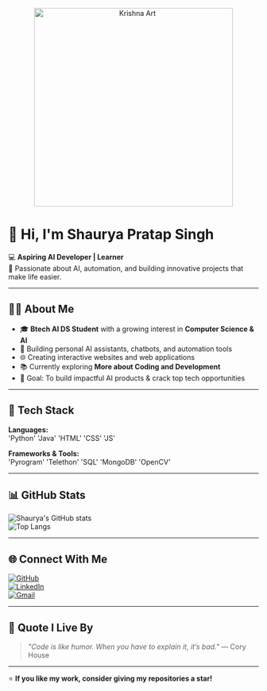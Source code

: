 <p align="center">
  <img src="https://i.ibb.co/4g4ZjbJH/tmp7vgzj1l.jpg" alt="Krishna Art" width="400">
</p>


# 👋 Hi, I'm Shaurya Pratap Singh  

💻 **Aspiring AI Developer | Learner**  
🚀 Passionate about AI, automation, and building innovative projects that make life easier.  

---

## 🧑‍💻 About Me  
- 🎓 **Btech AI DS Student** with a growing interest in **Computer Science & AI**  
- 🤖 Building personal AI assistants, chatbots, and automation tools  
- 🌐 Creating interactive websites and web applications  
- 📚 Currently exploring **More about Coding and Development** 
- 🎯 Goal: To build impactful AI products & crack top tech opportunities  

---

## 🔧 Tech Stack  
**Languages:**  
'Python' 
'Java'
'HTML'
'CSS'
'JS'

**Frameworks & Tools:**  
'Pyrogram'
'Telethon'
'SQL'
'MongoDB'
'OpenCV'

---
## 📊 GitHub Stats  
![Shaurya's GitHub stats](https://github-readme-stats.vercel.app/api?username=ShauryaSingh1709&show_icons=true&theme=radical)  
![Top Langs](https://github-readme-stats.vercel.app/api/top-langs/?username=ShauryaSingh1709&layout=compact&theme=radical)  

---

## 🌐 Connect With Me  
[![GitHub](https://img.shields.io/badge/GitHub-000?style=for-the-badge&logo=github&logoColor=white)](https://github.com/ShauryaSingh1709)  
[![LinkedIn](https://img.shields.io/badge/LinkedIn-0a66c2?style=for-the-badge&logo=linkedin&logoColor=white)](https://www.linkedin.com/in/shaurya2006)  
[![Gmail](https://img.shields.io/badge/Gmail-d14836?style=for-the-badge&logo=gmail&logoColor=white)](mailto:shaurya17092006@gmail.com)  

---

## 📝 Quote I Live By  
> _"Code is like humor. When you have to explain it, it’s bad."_ — Cory House  

---

⭐ **If you like my work, consider giving my repositories a star!**  


<!--
**ShauryaSingh1709/ShauryaSingh1709** is a ✨ _special_ ✨ repository because its `README.md` (this file) appears on your GitHub profile.

Here are some ideas to get you started:

- 🔭 I’m currently working on ...
- 🌱 I’m currently learning ...
- 👯 I’m looking to collaborate on ...
- 🤔 I’m looking for help with ...
- 💬 Ask me about ...
- 📫 How to reach me: ...
- 😄 Pronouns: ...
- ⚡ Fun fact: ...
-->
